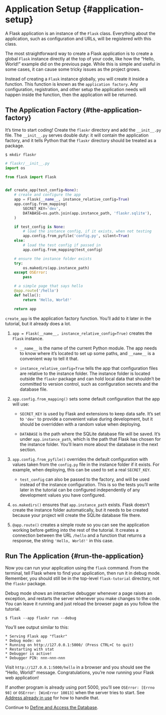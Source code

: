 # Application Setup {#application-setup}

A Flask application is an instance of the `Flask` class. Everything about the application, such as configuration and URLs, will be registered with this class.

The most straightforward way to create a Flask application is to create a global `Flask` instance directly at the top of your code, like how the “Hello, World!” example did on the previous page. While this is simple and useful in some cases, it can cause some tricky issues as the project grows.

Instead of creating a `Flask` instance globally, you will create it inside a function. This function is known as the `application factory`. Any configuration, registration, and other setup the application needs will happen inside the function, then the application will be returned.

## The Application Factory {#the-application-factory}

It’s time to start coding! Create the `flaskr` directory and add the `__init__.py` file. The `__init__.py` serves double duty: it will contain the application factory, and it tells Python that the `flaskr` directory should be treated as a package.

```shell
$ mkdir flaskr
```

```python
# flaskr/__init__.py
import os

from flask import Flask


def create_app(test_config=None):
    # create and configure the app
    app = Flask(__name__, instance_relative_config=True)
    app.config.from_mapping(
        SECRET_KEY='dev',
        DATABASE=os.path.join(app.instance_path, 'flaskr.sqlite'),
    )

    if test_config is None:
        # load the instance config, if it exists, when not testing
        app.config.from_pyfile('config.py', silent=True)
    else:
        # load the test config if passed in
        app.config.from_mapping(test_config)

    # ensure the instance folder exists
    try:
        os.makedirs(app.instance_path)
    except OSError:
        pass

    # a simple page that says hello
    @app.route('/hello')
    def hello():
        return 'Hello, World!'

    return app
```

`create_app` is the application factory function. You’ll add to it later in the tutorial, but it already does a lot.

1. `app = Flask(__name__, instance_relative_config=True)` creates the `Flask` instance.

   - `__name__` is the name of the current Python module. The app needs to know where it’s located to set up some paths, and `__name__` is a convenient way to tell it that.

   - `instance_relative_config=True` tells the app that configuration files are relative to the instance folder. The instance folder is located outside the `flaskr` package and can hold local data that shouldn’t be committed to version control, such as configuration secrets and the database file.

2. `app.config.from_mapping()` sets some default configuration that the app will use:

   - `SECRET_KEY` is used by Flask and extensions to keep data safe. It’s set to `'dev'` to provide a convenient value during development, but it should be overridden with a random value when deploying.

   - `DATABASE` is the path where the SQLite database file will be saved. It’s under `app.instance_path`, which is the path that Flask has chosen for the instance folder. You’ll learn more about the database in the next section.

3. `app.config.from_pyfile()` overrides the default configuration with values taken from the `config.py` file in the instance folder if it exists. For example, when deploying, this can be used to set a real `SECRET_KEY`.

   - `test_config` can also be passed to the factory, and will be used instead of the instance configuration. This is so the tests you’ll write later in the tutorial can be configured independently of any development values you have configured.

4. `os.makedirs()` ensures that `app.instance_path` exists. Flask doesn’t create the instance folder automatically, but it needs to be created because your project will create the SQLite database file there.

5. `@app.route()` creates a simple route so you can see the application working before getting into the rest of the tutorial. It creates a connection between the URL `/hello` and a function that returns a response, the string `'Hello, World!'` in this case.

## Run The Application {#run-the-application}

Now you can run your application using the `flask` command. From the terminal, tell Flask where to find your application, then run it in debug mode. Remember, you should still be in the top-level `flask-tutorial` directory, not the `flaskr` package.

Debug mode shows an interactive debugger whenever a page raises an exception, and restarts the server whenever you make changes to the code. You can leave it running and just reload the browser page as you follow the tutorial.

```shell
$ flask --app flaskr run --debug
```

You’ll see output similar to this:

```shell
* Serving Flask app "flaskr"
* Debug mode: on
* Running on http://127.0.0.1:5000/ (Press CTRL+C to quit)
* Restarting with stat
* Debugger is active!
* Debugger PIN: nnn-nnn-nnn
```

Visit `http://127.0.0.1:5000/hello` in a browser and you should see the “Hello, World!” message. Congratulations, you’re now running your Flask web application!

If another program is already using port 5000, you’ll see `OSError: [Errno 98]` or `OSError: [WinError 10013]` when the server tries to start. See [Address already in use](/python/flask/user_guide/develop_server#address-already-in-use) for how to handle that.

Continue to [Define and Access the Database](/python/flask/user_guide/tutorial/database#define-and-access-the-database).

